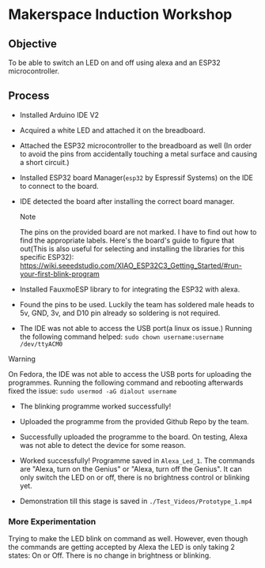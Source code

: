 # Makerspace Induction Workshop

## Objective

To be able to switch an LED on and off using alexa and an ESP32 microcontroller.

## Process


- Installed Arduino IDE V2

- Acquired a white LED and attached it on the breadboard.

- Attached the ESP32 microcontroller to the breadboard as well (In order to avoid the pins from accidentally touching a metal surface and causing a short circuit.)

- Installed ESP32 board Manager(`esp32` by Espressif Systems) on the IDE to connect to the board.

- IDE detected the board after installing the correct board manager.

    >[!Note]
    >The pins on the provided board are not marked. I have to find out how to find the appropriate labels. Here's the board's guide to figure that out(This is also useful for selecting and installing the libraries for this specific ESP32): https://wiki.seeedstudio.com/XIAO_ESP32C3_Getting_Started/#run-your-first-blink-program

- Installed FauxmoESP library to for integrating the ESP32 with alexa.

- Found the pins to be used. Luckily the team has soldered male heads to 5v, GND, 3v, and D10 pin already so soldering is not required.

- The IDE was not able to access the USB port(a linux os issue.) Running the following command helped: `sudo chown username:username /dev/ttyACM0 `
>[!Warning]
>On Fedora, the IDE was not able to access the USB ports for uploading the programmes. Running the following command and rebooting afterwards fixed the issue: `sudo usermod -aG dialout username`

- The blinking programme worked successfully!
  
- Uploaded the programme from the provided Github Repo by the team.

- Successfully uploaded the programme to the board. On testing, Alexa was not able to detect the device for some reason.

- Worked successfully! Programme saved in  `Alexa_Led_1`. The commands are "Alexa, turn on the Genius" or "Alexa, turn off the Genius". It can only switch the LED on or off, there is no brightness control or blinking yet.

- Demonstration till this stage is saved in `./Test_Videos/Prototype_1.mp4`

### More Experimentation

Trying to make the LED blink on command as well. However, even though the commands are getting accepted by Alexa the LED is only taking 2 states: On or Off. There is no change in brightness or blinking.